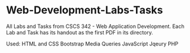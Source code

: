 # Web-Development-Labs-Tasks
All Labs and Tasks from CSCS 342 - Web Application Development. 
Each Lab and Task has its handout as the first PDF in its directory. 

Used:
    HTML and CSS
    Bootstrap
    Media Queries
    JavaScript
    Jqeury
    PHP
    
